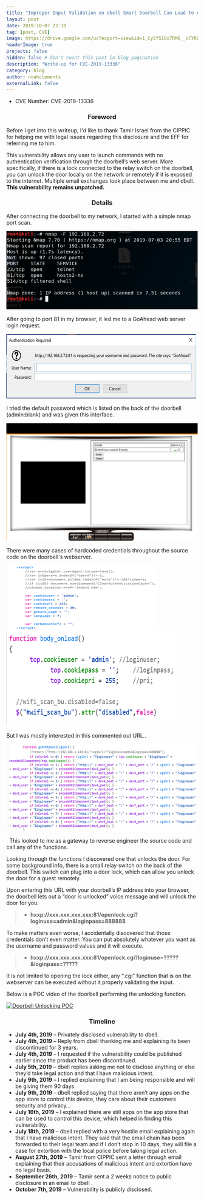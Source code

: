 ```yaml
---
title: "Improper Input Validation on dbell Smart Doorbell Can Lead To Attackers Remotely Unlocking Door"
layout: post
date: 2019-10-07 22:10
tag: [post, CVE]
image: https://drive.google.com/uc?export=view&id=1_CySfS1Gx7RM6__cCYRLC3q2gU6eiSgP
headerImage: true
projects: false
hidden: false # don't count this post in blog pagination
description: "Write-up for CVE-2019-13336"
category: blog
author: noahclements
externalLink: false
---
```


 - CVE Number: CVE-2019-13336

<center><h3>Foreword</h3></center>

Before I get into this writeup, I'd like to thank Tamir Israel from the CIPPIC for helping me with legal issues regarding this disclosure and the EFF for referring me to him.
&nbsp;

This vulnerability allows any user to launch commands with no authentication verification through the doorbell’s web server. More specifically, if there is a lock connected to the relay switch on the doorbell, you can unlock the door locally on the network or remotely if it is exposed to the internet. Multiple email exchanges took place between me and dbell. **This vulnerability remains unpatched.**
&nbsp;

<center><h3>Details</h3></center>

After connecting the doorbell to my network, I started with a simple nmap port scan.

<img src="/assets/images/nmap.png" alt="nmap scan">

After going to port 81 in my browser, it led me to a GoAhead web server login request.

<img src="/assets/images/rsz_login.png" alt="GoAhead login">

I tried the default password which is listed on the back of the doorbell (admin:blank) and was given this interface.

<img src="/assets/images/rsz_page.png" alt="Page">

There were many cases of hardcoded credentials throughout the source code on the doorbell's webserver.
&nbsp;

<img src="/assets/images/rsz_creds1.png" alt="hardcoded creds 1">
<img src="/assets/images/rsz_creds2.png" alt="hardcoded creds 1">

But I was mostly interested in this commented out URL..
&nbsp;

<img src="/assets/images/rsz_url.png" alt="commented out URL">

&nbsp;
This looked to me as a gateway to reverse engineer the source code and call any of the functions.

Looking through the functions I discovered one that unlocks the door. For some background info, there is a small relay switch on the back of the doorbell. This switch can plug into a door lock, which can allow you unlock the door for a guest remotely.
&nbsp;

Upon entering this URL with your doorbell’s IP address into your browser, the doorbell lets out a “door is unlocked” voice message and will unlock the door for you.

> - **hxxp://xxx.xxx.xxx.xxx:81/openlock.cgi?loginuse=admin&loginpass=888888**

To make matters even worse, I accidentally discovered that those credentials don’t even matter. You can put absolutely whatever you want as the username and password values and it will execute.

> - **hxxp://xxx.xxx.xxx.xxx:81/openlock.cgi?loginuse=?????&loginpass=?????**

It is not limited to opening the lock either, any “.cgi” function that is on the webserver can be executed without it properly validating the input.
&nbsp;

Below is a POC video of the doorbell performing the unlocking function.
&nbsp;

[![Doorbell Unlocking POC](https://img.youtube.com/vi/SkTKt1nV57I/0.jpg
)](https://www.youtube.com/watch?v=SkTKt1nV57I)


<center><h3>Timeline</h3></center>

 - **July 4th, 2019** – Privately disclosed vulnerability to dbell.
 - **July 4th, 2019** – Reply from dbell thanking me and explaining its been discontinued for 3 years.
 - **July 4th, 2019** – I requested if the vulnerability could be published earlier since the product has been discontinued.
 - **July 5th, 2019** – dbell replies asking me not to disclose anything or else they’d take legal action and that I have malicious intent.
 - **July 9th, 2019** – I replied explaining that I am being responsible and will be giving them 90 days.
 - **July 9th, 2019** – dbell replied saying that there aren’t any apps on the app store to control this device, they care about their customers security and privacy…
 - **July 16th, 2019** – I explained there are still apps on the app store that can be used to control this device, which helped in finding this vulnerability.
 - **July 18th, 2019** – dbell replied with a very hostile email explaining again that I have malicious intent. They said that the email chain has been forwarded to their legal team and if I don’t stop in 10 days, they will file a case for extortion with the local police before taking legal action.
 - **August 27th, 2019** – Tamir from CIPPIC sent a letter through email explaining that their accusations of malicious intent and extortion have no legal basis.
 - **September 26th, 2019** – Tamir sent a 2 weeks notice to public disclosure in an email to dbell .
 - **October 7th, 2019** – Vulnerability is publicly disclosed.

